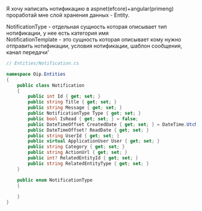 Я хочу написать нотификацию в aspnet(efcore)+angular(primeng) проработай мне слой хранения данных - Entity.

NotificationType - отдельная сущность которая описывает тип нотификации, у нее есть категория имя  
NotificationTemplate - это сущность которая описывает кому нужно отправить нотификации, условия нотификации, шаблон сообщения, канал передачи'
````csharp
// Entities/Notification.cs

namespace Oip.Entities
{
    public class Notification
    {
        public int Id { get; set; }
        public string Title { get; set; }
        public string Message { get; set; }
        public NotificationType Type { get; set; }
        public bool IsRead { get; set; } = false;
        public DateTimeOffset CreatedDate { get; set; } = DateTime.UtcNow;
        public DateTimeOffset? ReadDate { get; set; }
        public string UserId { get; set; }
        public virtual ApplicationUser User { get; set; }
        public string Category { get; set; }
        public string ActionUrl { get; set; }
        public int? RelatedEntityId { get; set; }
        public string RelatedEntityType { get; set; }
    }

    public enum NotificationType
    {
       
    }
}

````
